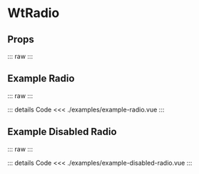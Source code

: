 <script setup>
import Docs from './wt-radio-docs.vue';
import ExampleRadio from './examples/example-radio.vue';
import ExampleDisabledRadio from './examples/example-disabled-radio.vue';
</script>

# WtRadio

## Props

::: raw
<Docs/>
:::

## Example Radio

::: raw
<ExampleRadio/>
:::

::: details Code
<<< ./examples/example-radio.vue
:::

## Example Disabled Radio

::: raw
<ExampleDisabledRadio/>
:::

::: details Code
<<< ./examples/example-disabled-radio.vue
:::
